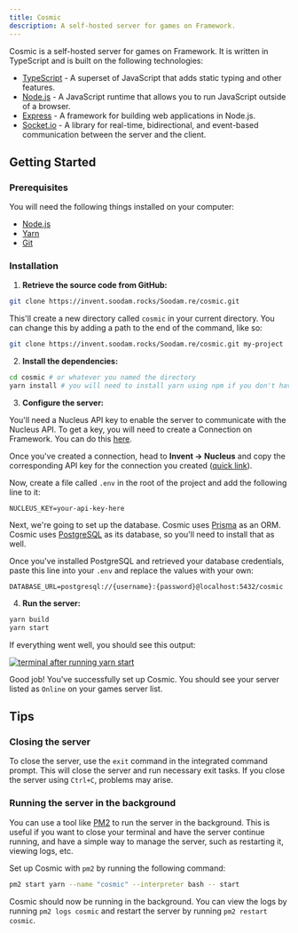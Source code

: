```yaml
---
title: Cosmic
description: A self-hosted server for games on Framework.
---
```


Cosmic is a self-hosted server for games on Framework. It is written in TypeScript and is built on the following technologies:

- [TypeScript](https://www.typescriptlang.org/) - A superset of JavaScript that adds static typing and other features.
- [Node.js](https://nodejs.org/) - A JavaScript runtime that allows you to run JavaScript outside of a browser.
- [Express](https://expressjs.com/) - A framework for building web applications in Node.js.
- [Socket.io](https://socket.io/) - A library for real-time, bidirectional, and event-based communication between the server and the client.

## Getting Started

### Prerequisites

You will need the following things installed on your computer:

- [Node.js](https://nodejs.org/)
- [Yarn](https://yarnpkg.com/)
- [Git](https://git-scm.com/)

### Installation

1. **Retrieve the source code from GitHub:**

```bash
git clone https://invent.soodam.rocks/Soodam.re/cosmic.git
```

This'll create a new directory called `cosmic` in your current directory. You can change this by adding a path to the end of the command, like so:

```bash
git clone https://invent.soodam.rocks/Soodam.re/cosmic.git my-project
```

2. **Install the dependencies:**

```bash
cd cosmic # or whatever you named the directory
yarn install # you will need to install yarn using npm if you don't have it already - use `npm install -g yarn`
```

3. **Configure the server:**

You'll need a Nucleus API key to enable the server to communicate with the Nucleus API. To get a key, you will need to create a Connection on Framework. You can do this [here](https://framework.soodam.rocks/game/2/edit?view=servers).

Once you've created a connection, head to **Invent -> Nucleus** and copy the corresponding API key for the connection you created ([quick link](https://framework.soodam.rocks/invent?view=nucleus)).

Now, create a file called `.env` in the root of the project and add the following line to it:

```env
NUCLEUS_KEY=your-api-key-here
```

Next, we're going to set up the database. Cosmic uses [Prisma](https://www.prisma.io/) as an ORM. Cosmic uses [PostgreSQL](https://www.postgresql.org/) as its database, so you'll need to install that as well.

Once you've installed PostgreSQL and retrieved your database credentials, paste this line into your `.env` and replace the values with your own:

```env
DATABASE_URL=postgresql://{username}:{password}@localhost:5432/cosmic
```

4. **Run the server:**

```bash
yarn build
yarn start
```

If everything went well, you should see this output:

[![terminal after running yarn start](https://cloud.soodam.rocks/index.php/s/TLJrJTJKiGXF6Km/download/Screenshot_20221130_192900.png)](https://cloud.soodam.rocks/index.php/s/TLJrJTJKiGXF6Km/download/Screenshot_20221130_192900.png)

Good job! You've successfully set up Cosmic. You should see your server listed as `Online` on your games server list.

## Tips

### Closing the server

To close the server, use the `exit` command in the integrated command prompt. This will close the server and run necessary exit tasks. If you close the server using `Ctrl+C`, problems may arise.

### Running the server in the background

You can use a tool like [PM2](https://pm2.keymetrics.io/) to run the server in the background. This is useful if you want to close your terminal and have the server continue running, and have a simple way to manage the server, such as restarting it, viewing logs, etc.

Set up Cosmic with `pm2` by running the following command:

```bash
pm2 start yarn --name "cosmic" --interpreter bash -- start
```

Cosmic should now be running in the background. You can view the logs by running `pm2 logs cosmic` and restart the server by running `pm2 restart cosmic`.
